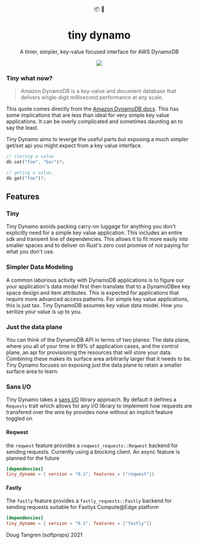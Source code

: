 <div align="center">
  📦 🤏
</div>

<h1 align="center">
  tiny dynamo
</h1>

<p align="center">
   A tinier, simpler, key-value focused interface for AWS DynamoDB
</p>

<div align="center">
  <a href="https://github.com/softprops/tiny-dynamo/actions">
		<img src="https://github.com/softprops/tiny-dynamo/workflows/Main/badge.svg"/>
	</a>
</div>

### Tiny what now?

> Amazon DynamoDB is a key-value and document database that delivers single-digit millisecond performance at any scale.

This quote comes directly from the [Amazon DynamoDB docs](https://aws.amazon.com/dynamodb/). This has some implications that are less than ideal for very simple key value applications. It can be overly complicated and sometimes daunting an to say the least.

Tiny Dynamo aims to leverge the useful parts but exposing a much simpler get/set api you might expect from a key value interface.

```rust
// storing a value
db.set("foo", "bar")?;

// geting a value.
db.get("foo")?;
```

## Features

### Tiny

Tiny Dynamo avoids packing carry-on luggage for anything you don't explicitly need for a simple key value application. This includes an entire sdk and transient line of dependencies. This allows it to fit more easily into smaller spaces and to deliver on Rust's zero cost promise of not paying for what you don't use.

### Simpler Data Modeling

A common laborious activity with DynamoDB applications is to figure our your application's data model first then translate that to a DynamoDBee key space design and item attributes. This is expected for applications that require more advanced access patterns. For simple key value applications, this is just tax. Tiny DynamoDB assumes key value data model. How you serilize your value is up to you.

### Just the data plane

You can think of the DynamoDB API in terms of two planes: The data plane, where you all of your time in 99% of application cases, and the control plane, an api for provisioning the resources that will store your data. Combining these makes its surface area arbitrarily larger that it needs to be. Tiny Dynamo focuses on exposing just the data plane to retain a smaller surface area to learn.

### Sans I/O

Tiny Dynamo takes a [sans I/O](https://sans-io.readthedocs.io/) library approach. By default it defines a `Requests` trait which allows for any I/O library to implement how requests are transfered over the wire by provides none without an implicit feature toggled on

#### Reqwest

the `reqwest` feature provides a `reqwest_requests::Reqwest` backend for sending requests. Currently using a blocking client. An async feature is planned for the future

```toml
[dependencies]
tiny_dynamo = { version = "0.1", features = ["reqwest"]}
```

#### Fastly

The `fastly` feature provides a `fastly_requests::Fastly` backend for sending requests suitable for Fastlys Compute@Edge platform

```toml
[dependencies]
tiny_dynamo = { version = "0.1", features = ["fastly"]}
```

Doug Tangren (softprops) 2021
